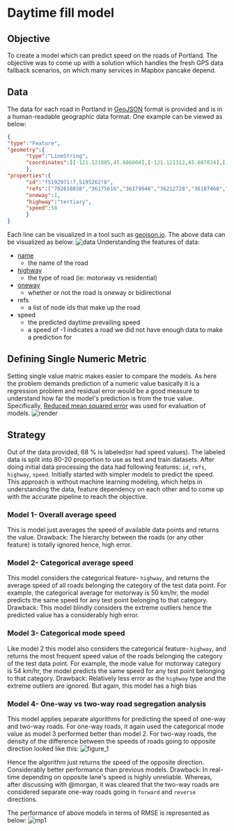 # Daytime fill model

## Objective
To create a model which can predict speed on the roads of Portland. The objective was to come up with a solution which handles the fresh GPS data fallback scenarios, on which many services in Mapbox pancake depend.   
## Data
The data for each road in Portland in [GeoJSON](http://geojson.org/) format is provided and is in a human-readable geographic data format. One example can be viewed as below: 
```json
{
"type":"Feature",
"geometry":{
      "type":"LineString",
      "coordinates":[[-121.121805,45.606604],[-121.121312,45.607024],[-121.121027,45.607257],[-121.12084,45.607422],[-121.120588,45.607628],[-121.120276,45.607834],[-121.119874,45.608146],[-121.119606,45.608315],[-121.119413,45.608442],[-121.11901,45.608589],[-121.118699,45.608641],[-121.118195,45.608686],[-121.11701,45.608615],[-121.11555,45.608379],[-121.114874,45.60827],[-121.113571,45.608067],[-121.112487,45.607913]]
      },
"properties":{   
      "id":"f5192971!7,5195262!0",
      "refs":["702618838","36175616","36179046","36212728","36187460","36183216","36200908","36223627","702619163","36210593","36184460","36187183","36191000","36208730","36178984","36183865","3624137549"],
      "oneway":1,
      "highway":"tertiary",
      "speed":58
      }
}
```
Each line can be visualized in a tool such as [geojson.io](http://geojson.io/). The above data can be visualized as below:
![data](https://user-images.githubusercontent.com/2561578/37561582-021a7f0a-2a0f-11e8-9ff5-7ad7fe0f28e4.png)
Understanding the features of data:
- [name](https://wiki.openstreetmap.org/wiki/Key:name)
  - the name of the road
- [highway](https://wiki.openstreetmap.org/wiki/Key:highway)
  - the type of road (ie: motorway vs residential)
- [oneway](https://wiki.openstreetmap.org/wiki/Key:oneway)
  - whether or not the road is oneway or bidirectional
- refs
  - a list of node ids that make up the road
- speed
  - the predicted daytime prevailing speed
  - a speed of -1 indicates a road we did not have enough data to make a prediction for

## Defining Single Numeric Metric
Setting single value matric makes easier to compare the models. As here the problem demands prediction of a numeric value basically it is a regression problem and residual error would be a good measure to understand how far the model's prediction is from the true value. Specifically, [Reduced mean squared error](https://medium.com/human-in-a-machine-world/mae-and-rmse-which-metric-is-better-e60ac3bde13d) was used for evaluation of models.
![render](https://user-images.githubusercontent.com/2561578/37561759-f8435128-2a13-11e8-942e-15440fb1e0fe.png)

## Strategy 
Out of the data provided, 68 % is labeled(or had speed values). The labeled data is split into 80-20 proportion to use as test and train datasets. After doing initial data processing the data had following features: `id`, `refs`, `highway`, `speed`. Initially started with simpler models to predict the speed. This approach is without machine learning modeling, which helps in understanding the data, feature dependency on each other and to come up with the accurate pipeline to reach the objective.

### Model 1- Overall average speed
This is model just averages the speed of available data points and returns the value.
Drawback: The hierarchy between the roads  (or any other feature) is totally ignored hence, high error.

### Model 2- Categorical average speed
This model considers the categorical feature- `highway`, and returns the average speed of all roads belonging the category of the test data point. For example, the categorical average for motorway is 50 km/hr, the model predicts the same speed for any test point belonging to that category.
Drawback: This model blindly considers the extreme outliers hence the predicted value has a considerably high error.

### Model 3- Categorical mode speed
Like model 2 this model also considers the categorical feature- `highway`, and returns the most frequent speed value of the roads belonging the category of the test data point. For example, the mode value for motorway category is 54 km/hr, the model predicts the same speed for any test point belonging to that category.
Drawback: Relatively less error as the `highway` type and the extreme outliers are ignored. But again, this model has a high bias 

### Model 4- One-way vs two-way road segregation analysis
This model applies separate algorithms for predicting the speed of one-way and two-way roads. For one-way roads, it again used the categorical mode value as model 3 performed better than model 2.
For two-way roads, the density of the difference between the speeds of roads going to opposite direction looked like this:
![figure_1](https://user-images.githubusercontent.com/2561578/37562712-45d59618-2a2c-11e8-9a11-7563075da9e0.png)

Hence the algorithm just returns the speed of the opposite direction. Considerably better performance than previous models.
Drawback: In real-time depending on opposite lane's speed is highly unreliable.  Whereas, after discussing with @morgan, it was cleared that the two-way roads are considered separate one-way roads going in `forward` and `reverse` directions.

The performance of above models in terms of RMSE is represented as below:
![mp1](https://user-images.githubusercontent.com/2561578/37562993-a2a23944-2a33-11e8-9b95-42309a232ed1.png)

